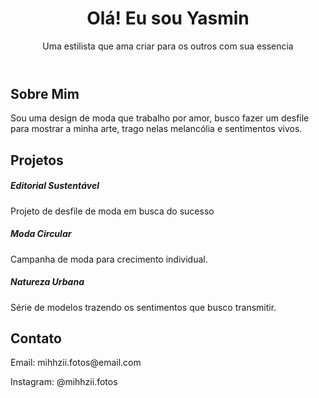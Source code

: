 <!DOCTYPE html>
<html lang="pt-br">
<head>
  <meta charset="UTF-8">
  <meta name="viewport" content="width=device-width, initial-scale=1.0">
  <title>Portfólio - Yasmin</title>
  <link href="https://cdn.jsdelivr.net/npm/bootstrap@5.3.0/dist/css/bootstrap.min.css" rel="stylesheet">
</head>
<body>

  <header class="bg-dark text-white text-center py-4">
    <h1>Olá! Eu sou Yasmin</h1>
    <p>Uma estilista que ama criar para os outros com sua essencia</p>
  </header>

  <section class="container my-5">
    <h2 class="text-center mb-4">Sobre Mim</h2>
    <p class="text-center">Sou uma design de moda que trabalho por amor, busco fazer um desfile para mostrar a minha arte, trago nelas melancólia e sentimentos vivos.</p>
  </section>

  <section class="container my-5">
    <h2 class="text-center mb-4">Projetos</h2>
    <div class="row text-center">
      <div class="col-md-4 mb-4">
        <div class="p-3 border rounded">
          <h5>Editorial Sustentável</h5>
          <p>Projeto de desfile de moda em busca do sucesso</p>
        </div>
      </div>
      <div class="col-md-4 mb-4">
        <div class="p-3 border rounded">
          <h5>Moda Circular</h5>
          <p>Campanha de moda para crecimento individual.</p>
        </div>
      </div>
      <div class="col-md-4 mb-4">
        <div class="p-3 border rounded">
          <h5>Natureza Urbana</h5>
          <p>Série de modelos trazendo os sentimentos que busco transmitir.</p>
        </div>
      </div>
    </div>
  </section>

  <section class="bg-light py-5">
    <div class="container text-center">
      <h2>Contato</h2>
      <p>Email: mihhzii.fotos@email.com</p>
      <p>Instagram: @mihhzii.fotos</p>
    </div>
  </section>

</body>
</html>
